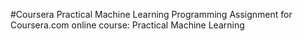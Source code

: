 #Coursera Practical Machine Learning
Programming Assignment for Coursera.com online course: Practical Machine Learning
